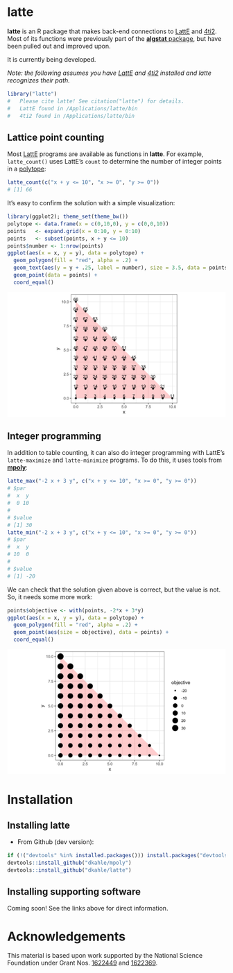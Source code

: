 <!-- README.md is generated from README.Rmd. Please edit that file -->

latte
=====

**latte** is an R package that makes back-end connections to
[LattE](https://www.math.ucdavis.edu/~latte/software.php) and
[4ti2](http://www.4ti2.de). Most of its functions were previously part
of the [**algstat** package](https://github.com/dkahle/algstat), but
have been pulled out and improved upon.

It is currently being developed.

*Note: the following assumes you have
[LattE](https://www.math.ucdavis.edu/~latte/) and
[4ti2](http://www.4ti2.de) installed and latte recognizes their path.*

``` r
library("latte")
#   Please cite latte! See citation("latte") for details.
#   LattE found in /Applications/latte/bin
#   4ti2 found in /Applications/latte/bin
```

Lattice point counting
----------------------

Most [LattE](https://www.math.ucdavis.edu/~latte/) programs are
available as functions in **latte**. For example, `latte_count()` uses
LattE’s `count` to determine the number of integer points in a
[polytope](http://en.wikipedia.org/wiki/Polytope):

``` r
latte_count(c("x + y <= 10", "x >= 0", "y >= 0"))
# [1] 66
```

It’s easy to confirm the solution with a simple visualization:

``` r
library(ggplot2); theme_set(theme_bw())
polytope <- data.frame(x = c(0,10,0), y = c(0,0,10))
points   <- expand.grid(x = 0:10, y = 0:10)
points   <- subset(points, x + y <= 10)
points$number <- 1:nrow(points)
ggplot(aes(x = x, y = y), data = polytope) +
  geom_polygon(fill = "red", alpha = .2) + 
  geom_text(aes(y = y + .25, label = number), size = 3.5, data = points) +
  geom_point(data = points) + 
  coord_equal()
```

![](tools/countExample-1.png)

Integer programming
-------------------

In addition to table counting, it can also do integer programming with
LattE’s `latte-maximize` and `latte-minimize` programs. To do this, it
uses tools from [**mpoly**](http://github.com/dkahle/mpoly):

``` r
latte_max("-2 x + 3 y", c("x + y <= 10", "x >= 0", "y >= 0"))
# $par
#  x  y 
#  0 10 
# 
# $value
# [1] 30
latte_min("-2 x + 3 y", c("x + y <= 10", "x >= 0", "y >= 0"))
# $par
#  x  y 
# 10  0 
# 
# $value
# [1] -20
```

We can check that the solution given above is correct, but the value is
not. So, it needs some more work:

``` r
points$objective <- with(points, -2*x + 3*y)
ggplot(aes(x = x, y = y), data = polytope) +
  geom_polygon(fill = "red", alpha = .2) + 
  geom_point(aes(size = objective), data = points) + 
  coord_equal()
```

![](tools/ipCheck-1.png)

Installation
============

Installing latte
----------------

-   From Github (dev version):

``` r
if (!("devtools" %in% installed.packages())) install.packages("devtools")
devtools::install_github("dkahle/mpoly")
devtools::install_github("dkahle/latte")
```

Installing supporting software
------------------------------

Coming soon! See the links above for direct information.

Acknowledgements
================

This material is based upon work supported by the National Science
Foundation under Grant Nos.
[1622449](https://nsf.gov/awardsearch/showAward?AWD_ID=1622449) and
[1622369](https://www.nsf.gov/awardsearch/showAward?AWD_ID=1622369).
